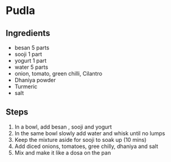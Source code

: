 # Pudla



## Ingredients

 - besan 5 parts
 - sooji 1 part
 - yogurt 1 part
 - water 5 parts 
 - onion, tomato, green chilli, Cilantro
 - Dhaniya powder
 - Turmeric
 - salt



## Steps
 1. In a bowl, add besan , sooji and yogurt
 2. In the same bowl slowly add water and whisk until no lumps
 3. Keep the mixture aside for sooji to soak up (10 mins)
 4. Add diced onions, tomatoes, gree chilly, dhaniya and salt
 5. Mix and make it like a dosa on the pan
